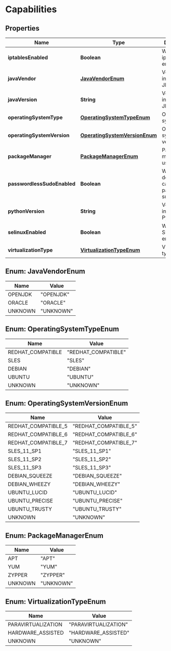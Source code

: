 
# Capabilities

## Properties
Name | Type | Description | Notes
------------ | ------------- | ------------- | -------------
**iptablesEnabled** | **Boolean** | Whether iptables is enabled | 
**javaVendor** | [**JavaVendorEnum**](#JavaVendorEnum) | Vendor of installed JDK/JRE |  [optional]
**javaVersion** | **String** | Version of installed JDK/JRE |  [optional]
**operatingSystemType** | [**OperatingSystemTypeEnum**](#OperatingSystemTypeEnum) | Operating system type | 
**operatingSystemVersion** | [**OperatingSystemVersionEnum**](#OperatingSystemVersionEnum) | Operating system version | 
**packageManager** | [**PackageManagerEnum**](#PackageManagerEnum) | Package manager used |  [optional]
**passwordlessSudoEnabled** | **Boolean** | Whether the default login can use passwordless sudo | 
**pythonVersion** | **String** | Version of installed Python |  [optional]
**selinuxEnabled** | **Boolean** | Whether SELinux is enabled | 
**virtualizationType** | [**VirtualizationTypeEnum**](#VirtualizationTypeEnum) | Virtualization type | 


<a name="JavaVendorEnum"></a>
## Enum: JavaVendorEnum
Name | Value
---- | -----
OPENJDK | &quot;OPENJDK&quot;
ORACLE | &quot;ORACLE&quot;
UNKNOWN | &quot;UNKNOWN&quot;


<a name="OperatingSystemTypeEnum"></a>
## Enum: OperatingSystemTypeEnum
Name | Value
---- | -----
REDHAT_COMPATIBLE | &quot;REDHAT_COMPATIBLE&quot;
SLES | &quot;SLES&quot;
DEBIAN | &quot;DEBIAN&quot;
UBUNTU | &quot;UBUNTU&quot;
UNKNOWN | &quot;UNKNOWN&quot;


<a name="OperatingSystemVersionEnum"></a>
## Enum: OperatingSystemVersionEnum
Name | Value
---- | -----
REDHAT_COMPATIBLE_5 | &quot;REDHAT_COMPATIBLE_5&quot;
REDHAT_COMPATIBLE_6 | &quot;REDHAT_COMPATIBLE_6&quot;
REDHAT_COMPATIBLE_7 | &quot;REDHAT_COMPATIBLE_7&quot;
SLES_11_SP1 | &quot;SLES_11_SP1&quot;
SLES_11_SP2 | &quot;SLES_11_SP2&quot;
SLES_11_SP3 | &quot;SLES_11_SP3&quot;
DEBIAN_SQUEEZE | &quot;DEBIAN_SQUEEZE&quot;
DEBIAN_WHEEZY | &quot;DEBIAN_WHEEZY&quot;
UBUNTU_LUCID | &quot;UBUNTU_LUCID&quot;
UBUNTU_PRECISE | &quot;UBUNTU_PRECISE&quot;
UBUNTU_TRUSTY | &quot;UBUNTU_TRUSTY&quot;
UNKNOWN | &quot;UNKNOWN&quot;


<a name="PackageManagerEnum"></a>
## Enum: PackageManagerEnum
Name | Value
---- | -----
APT | &quot;APT&quot;
YUM | &quot;YUM&quot;
ZYPPER | &quot;ZYPPER&quot;
UNKNOWN | &quot;UNKNOWN&quot;


<a name="VirtualizationTypeEnum"></a>
## Enum: VirtualizationTypeEnum
Name | Value
---- | -----
PARAVIRTUALIZATION | &quot;PARAVIRTUALIZATION&quot;
HARDWARE_ASSISTED | &quot;HARDWARE_ASSISTED&quot;
UNKNOWN | &quot;UNKNOWN&quot;



